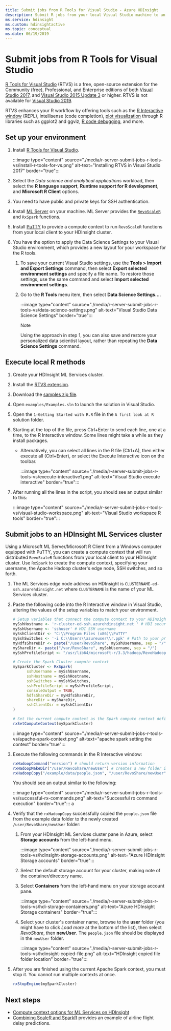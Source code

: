 ```yaml
---
title: Submit jobs from R Tools for Visual Studio - Azure HDInsight 
description: Submit R jobs from your local Visual Studio machine to an HDInsight cluster.
ms.service: hdinsight
ms.custom: hdinsightactive
ms.topic: conceptual
ms.date: 06/19/2019
---
```


# Submit jobs from R Tools for Visual Studio

[R Tools for Visual Studio](https://marketplace.visualstudio.com/items?itemName=MikhailArkhipov007.RTVS2019) (RTVS) is a free, open-source extension for the Community (free), Professional, and Enterprise editions of both [Visual Studio 2017](https://www.visualstudio.com/downloads/), and [Visual Studio 2015 Update 3](https://go.microsoft.com/fwlink/?LinkId=691129) or higher. RTVS is not available for [Visual Studio 2019](/visualstudio/porting/port-migrate-and-upgrade-visual-studio-projects?preserve-view=true&view=vs-2019).

RTVS enhances your R workflow by offering tools such as the [R Interactive window](/visualstudio/rtvs/interactive-repl) (REPL), intellisense (code completion), [plot visualization](/visualstudio/rtvs/visualizing-data) through R libraries such as ggplot2 and ggviz, [R code debugging](/visualstudio/rtvs/debugging), and more.

## Set up your environment

1. Install [R Tools for Visual Studio](/visualstudio/rtvs/installing-r-tools-for-visual-studio).

    :::image type="content" source="./media/r-server-submit-jobs-r-tools-vs/install-r-tools-for-vs.png" alt-text="Installing RTVS in Visual Studio 2017" border="true":::

2. Select the *Data science and analytical applications* workload, then select the **R language support**, **Runtime support for R development**, and **Microsoft R Client** options.

3. You need to have public and private keys for SSH authentication.
   <!-- {TODO tbd, no such file yet}[use SSH with HDInsight](hdinsight-hadoop-linux-use-ssh-windows.md) -->

4. Install [ML Server](/previous-versions/machine-learning-server/install/r-server-install-windows) on your machine. ML Server provides the [`RevoScaleR`](/machine-learning-server/r-reference/revoscaler/revoscaler) and `RxSpark` functions.

5. Install [PuTTY](https://www.putty.org/) to provide a compute context to run `RevoScaleR` functions from your local client to your HDInsight cluster.

6. You have the option to apply the Data Science Settings to your Visual Studio environment, which provides a new layout for your workspace for the R tools.
   1. To save your current Visual Studio settings, use the **Tools > Import and Export Settings** command, then select **Export selected environment settings** and specify a file name. To restore those settings, use the same command and select **Import selected environment settings**.

   2. Go to the **R Tools** menu item, then select **Data Science Settings...**.

       :::image type="content" source="./media/r-server-submit-jobs-r-tools-vs/data-science-settings.png" alt-text="Visual Studio Data Science Settings" border="true":::

      > [!NOTE]  
      > Using the approach in step 1, you can also save and restore your personalized data scientist layout, rather than repeating the **Data Science Settings** command.

## Execute local R methods

1. Create your HDInsight ML Services cluster.
2. Install the [RTVS extension](/visualstudio/rtvs/installation).
3. Download the [samples zip file](https://github.com/Microsoft/RTVS-docs/archive/master.zip).
4. Open `examples/Examples.sln` to launch the solution in Visual Studio.
5. Open the `1-Getting Started with R.R` file in the `A first look at R` solution folder.
6. Starting at the top of the file, press Ctrl+Enter to send each line, one at a time, to the R Interactive window. Some lines might take a while as they install packages.
    * Alternatively, you can select all lines in the R file (Ctrl+A), then either execute all (Ctrl+Enter), or select the Execute Interactive icon on the toolbar.

        :::image type="content" source="./media/r-server-submit-jobs-r-tools-vs/execute-interactive1.png" alt-text="Visual Studio execute interactive" border="true":::

7. After running all the lines in the script, you should see an output similar to this:

    :::image type="content" source="./media/r-server-submit-jobs-r-tools-vs/visual-studio-workspace.png" alt-text="Visual Studio workspace R tools" border="true":::

## Submit jobs to an HDInsight ML Services cluster

Using a Microsoft ML Server/Microsoft R Client from a Windows computer equipped with PuTTY, you can create a compute context that will run distributed `RevoScaleR` functions from your local client to your HDInsight cluster. Use `RxSpark` to create the compute context, specifying your username, the Apache Hadoop cluster's edge node, SSH switches, and so forth.

1. The ML Services edge node address on HDInsight is `CLUSTERNAME-ed-ssh.azurehdinsight.net` where `CLUSTERNAME` is the name of your ML Services cluster.

1. Paste the following code into the R Interactive window in Visual Studio, altering the values of the setup variables to match your environment.

    ```R
    # Setup variables that connect the compute context to your HDInsight cluster
    mySshHostname <- 'r-cluster-ed-ssh.azurehdinsight.net ' # HDI secure shell hostname
    mySshUsername <- 'sshuser' # HDI SSH username
    mySshClientDir <- "C:\\Program Files (x86)\\PuTTY"
    mySshSwitches <- '-i C:\\Users\\azureuser\\r.ppk' # Path to your private ssh key
    myHdfsShareDir <- paste("/user/RevoShare", mySshUsername, sep = "/")
    myShareDir <- paste("/var/RevoShare", mySshUsername, sep = "/")
    mySshProfileScript <- "/usr/lib64/microsoft-r/3.3/hadoop/RevoHadoopEnvVars.site"

    # Create the Spark Cluster compute context
    mySparkCluster <- RxSpark(
          sshUsername = mySshUsername,
          sshHostname = mySshHostname,
          sshSwitches = mySshSwitches,
          sshProfileScript = mySshProfileScript,
          consoleOutput = TRUE,
          hdfsShareDir = myHdfsShareDir,
          shareDir = myShareDir,
          sshClientDir = mySshClientDir
    )

    # Set the current compute context as the Spark compute context defined above
    rxSetComputeContext(mySparkCluster)
    ```

   :::image type="content" source="./media/r-server-submit-jobs-r-tools-vs/apache-spark-context.png" alt-text="apache spark setting the context" border="true":::

1. Execute the following commands in the R Interactive window:

    ```R
    rxHadoopCommand("version") # should return version information
    rxHadoopMakeDir("/user/RevoShare/newUser") # creates a new folder in your storage account
    rxHadoopCopy("/example/data/people.json", "/user/RevoShare/newUser") # copies file to new folder
    ```

    You should see an output similar to the following:

    :::image type="content" source="./media/r-server-submit-jobs-r-tools-vs/successful-rx-commands.png" alt-text="Successful rx command execution" border="true":::
a
1. Verify that the `rxHadoopCopy` successfully copied the `people.json` file from the example data folder to the newly created `/user/RevoShare/newUser` folder:

    1. From your HDInsight ML Services cluster pane in Azure, select **Storage accounts** from the left-hand menu.

        :::image type="content" source="./media/r-server-submit-jobs-r-tools-vs/hdinsight-storage-accounts.png" alt-text="Azure HDInsight Storage accounts" border="true":::

    2. Select the default storage account for your cluster, making note of the container/directory name.

    3. Select **Containers** from the left-hand menu on your storage account pane.

        :::image type="content" source="./media/r-server-submit-jobs-r-tools-vs/hdi-storage-containers.png" alt-text="Azure HDInsight Storage containers" border="true":::

    4. Select your cluster's container name, browse to the **user** folder (you might have to click *Load more* at the bottom of the list), then select *RevoShare*, then **newUser**. The `people.json` file should be displayed in the `newUser` folder.

        :::image type="content" source="./media/r-server-submit-jobs-r-tools-vs/hdinsight-copied-file.png" alt-text="HDInsight copied file folder location" border="true":::

1. After you are finished using the current Apache Spark context, you must stop it. You cannot run multiple contexts at once.

    ```R
    rxStopEngine(mySparkCluster)
    ```

## Next steps

* [Compute context options for ML Services on HDInsight](r-server-compute-contexts.md)
* [Combining ScaleR and SparkR](../hdinsight-hadoop-r-scaler-sparkr.md) provides an example of airline flight delay predictions.